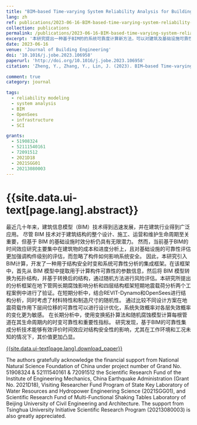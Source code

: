```yaml
---
title: "BIM–based Time-varying System Reliability Analysis for Buildings and Infrastructures"
lang: zh
ref: publications/2023-06-16-BIM-based-time-varying-system-reliability-analysis-for-buildings-and-infrastructures
collection: publications
permalink: /publications/2023-06-16-BIM-based-time-varying-system-reliability-analysis-for-buildings-and-infrastructures
excerpt: '本研究提出一种基于BIM的的系统可靠度计算新方法，可以对建筑及基础设施可靠性进行高效可视化及仿真优化'
date: 2023-06-16
venue: 'Journal of Building Engineering'
doi: '10.1016/j.jobe.2023.106958'
paperurl: 'http://doi.org/10.1016/j.jobe.2023.106958'
citation: 'Zheng, Y., Zhang, Y., Lin, J. (2023). BIM–based Time-varying System Reliability Analysis for Buildings and Infrastructures. <i>Journal of Building Engineering</i>, 76, 106958. doi: 10.1016/j.jobe.2023.106958'

comment: true
category: journal

tags: 
  - reliability modeling
  - system analysis
  - BIM
  - OpenSees
  - infrastructure
  - SCI

grants:
  - 51908324
  - 52111540161
  - 72091512
  - 2021D18
  - 2021SGG01
  - 20213080003
---
```



{{site.data.ui-text[page.lang].abstract}}
====


最近几十年来，建筑信息模型（BIM）技术得到迅速发展，并在建筑行业得到广泛应用。 尽管 BIM 技术对于建筑结构的整个设计、施工、运营和维护生命周期至关重要，但基于 BIM 的基础设施时效分析仍具有无限潜力。 然而，当前基于BIM的时间效应研究主要集中在建筑物的成本和进度分析上，且对基础设施的可靠性评估更加强调构件级别的评估，而忽略了构件如何影响系统安全。 因此，本研究引入BIM计算，开发了一种用于结构安全时变和系统可靠性分析的集成框架。在该框架中，首先从 BIM 模型中提取用于计算构件可靠性的参数信息，然后将 BIM 模型转换为拓扑结构，并基于转换后的结构，通过随机方法进行风险评估。本研究所提出的分析框架在地下管网长期腐蚀影响分析和四层结构框架短期地震载荷分析两个工程案例中进行了验证。在短期分析中，结合REVIT-Dynamo和OpenSees进行结构分析，同时考虑了材料特性和制造尺寸的随机性。 通过比较不同设计方案在地震荷载作用下层间位移的可靠性可以进行设计优化，系统失效概率对各层失效概率的变化更为敏感。 在长期分析中，使用变换拓扑算法和随机腐蚀模型计算每根管道在其生命周期内的时变可靠性和重要性指标。 研究发现，基于BIM的可靠性集成分析技术能够有效评价时间效应对结构安全性的影响，尤其在工作环境和工况未知的情况下，其价值更加凸显。


[{{site.data.ui-text[page.lang].download_paper}}]({{page.paperurl}})

<!--not available
[{{site.data.ui-text[page.lang].download_preprint}}]({{ site.baseurl }}/files/2023-06-16-BIM-based-time-varying-system-reliability-analysis-for-buildings-and-infrastructures.pdf)
-->

The authors gratefully acknowledge the financial support from National Natural Science Foundation of China under project number of Grand No. 51908324 & 52111540161 & 72091512 the Scientific Research Fund of the Institute of Engineering Mechanics, China Earthquake Administration (Grant No. 2021D18), Visiting Researcher Fund Program of State Key Laboratory of Water Resources and Hydropower Engineering Science (2021SGG01), and Scientific Research Fund of Multi-Functional Shaking Tables Laboratory of Beijing University of Civil Engineering and Architecture. The support from Tsinghua University Initiative Scientific Research Program (20213080003) is also greatly appreciated.